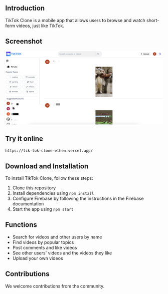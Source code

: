 ## Introduction

TikTok Clone is a mobile app that allows users to browse and watch short-form videos, just like TikTok.

## Screenshot

![](demo.png)

## Try it online

```
https://tik-tok-clone-ethen.vercel.app/
```

## Download and Installation

To install TikTok Clone, follow these steps:

1. Clone this repository
2. Install dependencies using `npm install`
3. Configure Firebase by following the instructions in the Firebase documentation
4. Start the app using `npm start`

## Functions
* Search for videos and other users by name
* Find videos by popular topics
* Post comments and like videos
* See other users' videos and the videos they like
* Upload your own videos

## Contributions
We welcome contributions from the community.